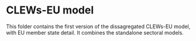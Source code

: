 # CLEWs-EU model
This folder contains the first version of the dissagregated CLEWs-EU model, with EU member state detail. It combines the standalone sectoral models.
